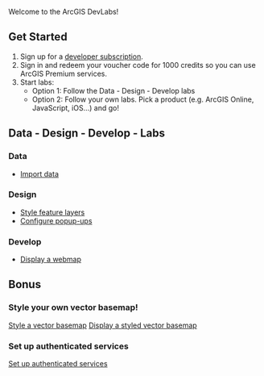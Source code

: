 Welcome to the ArcGIS DevLabs!

## Get Started

1. Sign up for a [developer subscription](https://developers.arcgis.com/sign-in/).
2. Sign in and redeem your voucher code for 1000 credits so you can use ArcGIS Premium services.
3. Start labs:
   - Option 1: Follow the Data - Design - Develop labs
   - Option 2: Follow your own labs. Pick a product (e.g. ArcGIS Online, JavaScript, iOS...) and go!
   
## Data - Design - Develop - Labs

### Data
 - [Import data](https://developers.arcgis.com/labs/arcgisonline/import-data/)

### Design
 - [Style feature layers](https://developers.arcgis.com/labs/arcgisonline/style-feature-layers/)
 - [Configure popup-ups](https://developers.arcgis.com/labs/arcgisonline/configure-pop-ups/)

### Develop
 - [Display a webmap](https://developers.arcgis.com/labs/javascript/display-a-web-map/)

## Bonus

### Style your own vector basemap!

[Style a vector basemap](https://developers.arcgis.com/labs/arcgisonline/style-a-vector-basemap/)
[Display a styled vector basemap](https://developers.arcgis.com/labs/javascript/display-a-styled-vector-basemap/)

### Set up authenticated services

[Set up authenticated services](https://developers.arcgis.com/labs/arcgisonline/set-up-authenticated-services/)
